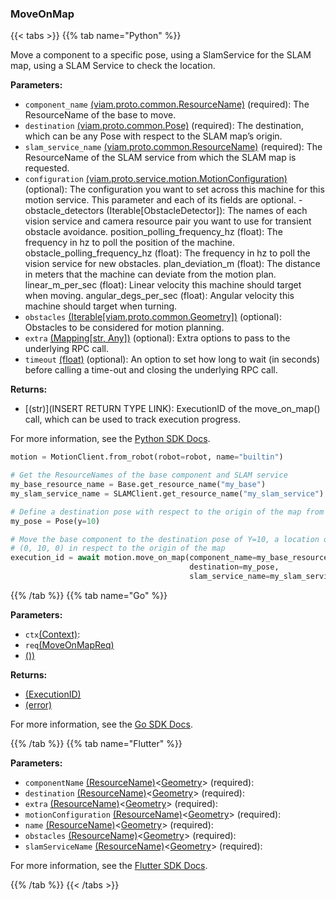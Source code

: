 ### MoveOnMap

{{< tabs >}}
{{% tab name="Python" %}}

Move a component to a specific pose, using a SlamService for the SLAM map, using a SLAM Service to check the location.

**Parameters:**

- `component_name` [(viam.proto.common.ResourceName)](https://python.viam.dev/autoapi/viam/../gen/common/v1/common_pb2/index.html#viam.gen.common.v1.common_pb2.ResourceName) (required): The ResourceName of the base to move.
- `destination` [(viam.proto.common.Pose)](https://python.viam.dev/autoapi/viam/../components/arm/index.html#viam.components.arm.Pose) (required): The destination, which can be any Pose with respect to the SLAM map’s origin.
- `slam_service_name` [(viam.proto.common.ResourceName)](https://python.viam.dev/autoapi/viam/../gen/common/v1/common_pb2/index.html#viam.gen.common.v1.common_pb2.ResourceName) (required): The ResourceName of the SLAM service from which the SLAM map is requested.
- `configuration` [(viam.proto.service.motion.MotionConfiguration)](https://python.viam.dev/autoapi/viam/../gen/service/motion/v1/motion_pb2/index.html#viam.gen.service.motion.v1.motion_pb2.MotionConfiguration) (optional): The configuration you want to set across this machine for this motion service. This parameter and each of its fields are optional. - obstacle_detectors (Iterable[ObstacleDetector]): The names of each vision service and camera resource pair you want to use  for transient obstacle avoidance.   position_polling_frequency_hz (float): The frequency in hz to poll the position of the machine. obstacle_polling_frequency_hz (float): The frequency in hz to poll the vision service for new obstacles. plan_deviation_m (float): The distance in meters that the machine can deviate from the motion plan. linear_m_per_sec (float): Linear velocity this machine should target when moving. angular_degs_per_sec (float): Angular velocity this machine should target when turning.  
- `obstacles` [(Iterable[viam.proto.common.Geometry])](https://python.viam.dev/autoapi/viam/../gen/common/v1/common_pb2/index.html#viam.gen.common.v1.common_pb2.Geometry) (optional): Obstacles to be considered for motion planning.
- `extra` [(Mapping[str, Any])](<INSERT PARAM TYPE LINK>) (optional): Extra options to pass to the underlying RPC call.
- `timeout` [(float)](<INSERT PARAM TYPE LINK>) (optional): An option to set how long to wait (in seconds) before calling a time-out and closing the underlying RPC call.


**Returns:**

- [(str)](INSERT RETURN TYPE LINK): ExecutionID of the move_on_map() call, which can be used to track execution progress.

For more information, see the [Python SDK Docs](https://python.viam.dev/autoapi/viam/services/motion/client/index.html#viam.services.motion.client.MotionClient.move_on_map).

``` python {class="line-numbers linkable-line-numbers"}
motion = MotionClient.from_robot(robot=robot, name="builtin")

# Get the ResourceNames of the base component and SLAM service
my_base_resource_name = Base.get_resource_name("my_base")
my_slam_service_name = SLAMClient.get_resource_name("my_slam_service")

# Define a destination pose with respect to the origin of the map from the SLAM service "my_slam_service"
my_pose = Pose(y=10)

# Move the base component to the destination pose of Y=10, a location of
# (0, 10, 0) in respect to the origin of the map
execution_id = await motion.move_on_map(component_name=my_base_resource_name,
                                        destination=my_pose,
                                        slam_service_name=my_slam_service_name)

```

{{% /tab %}}
{{% tab name="Go" %}}

**Parameters:**

- `ctx`[(Context)](https://pkg.go.dev/context#ctx):
- `req`[(MoveOnMapReq)](<INSERT PARAM TYPE LINK>)
- [())](<INSERT PARAM TYPE LINK>)

**Returns:**

- [(ExecutionID)](<INSERT PARAM TYPE LINK>)
- [(error)](<INSERT PARAM TYPE LINK>)

For more information, see the [Go SDK Docs](https://pkg.go.dev/go.viam.com/rdk/services/motion#Service).

{{% /tab %}}
{{% tab name="Flutter" %}}

**Parameters:**

- `componentName` [(ResourceName)](https://flutter.viam.dev/viam_sdk/ResourceName-class.html)<[Geometry](https://flutter.viam.dev/viam_protos.common.common/Geometry-class.html)> (required):
- `destination` [(ResourceName)](https://flutter.viam.dev/viam_sdk/ResourceName-class.html)<[Geometry](https://flutter.viam.dev/viam_protos.common.common/Geometry-class.html)> (required):
- `extra` [(ResourceName)](https://flutter.viam.dev/viam_sdk/ResourceName-class.html)<[Geometry](https://flutter.viam.dev/viam_protos.common.common/Geometry-class.html)> (required):
- `motionConfiguration` [(ResourceName)](https://flutter.viam.dev/viam_sdk/ResourceName-class.html)<[Geometry](https://flutter.viam.dev/viam_protos.common.common/Geometry-class.html)> (required):
- `name` [(ResourceName)](https://flutter.viam.dev/viam_sdk/ResourceName-class.html)<[Geometry](https://flutter.viam.dev/viam_protos.common.common/Geometry-class.html)> (required):
- `obstacles` [(ResourceName)](https://flutter.viam.dev/viam_sdk/ResourceName-class.html)<[Geometry](https://flutter.viam.dev/viam_protos.common.common/Geometry-class.html)> (required):
- `slamServiceName` [(ResourceName)](https://flutter.viam.dev/viam_sdk/ResourceName-class.html)<[Geometry](https://flutter.viam.dev/viam_protos.common.common/Geometry-class.html)> (required):


For more information, see the [Flutter SDK Docs](https://flutter.viam.dev/viam_protos.service.motion/MotionServiceClient/moveOnMap.html).

{{% /tab %}}
{{< /tabs >}}
